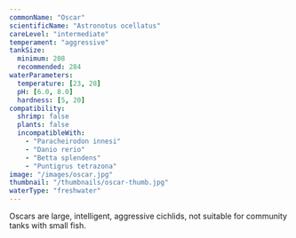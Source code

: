 ```yaml
---
commonName: "Oscar"
scientificName: "Astronotus ocellatus"
careLevel: "intermediate"
temperament: "aggressive"
tankSize:
  minimum: 208
  recommended: 284
waterParameters:
  temperature: [23, 28]
  pH: [6.0, 8.0]
  hardness: [5, 20]
compatibility:
  shrimp: false
  plants: false
  incompatibleWith:
    - "Paracheirodon innesi"
    - "Danio rerio"
    - "Betta splendens"
    - "Puntigrus tetrazona"
image: "/images/oscar.jpg"
thumbnail: "/thumbnails/oscar-thumb.jpg"
waterType: "freshwater"
---
```

Oscars are large, intelligent, aggressive cichlids, not suitable for community tanks with small fish.